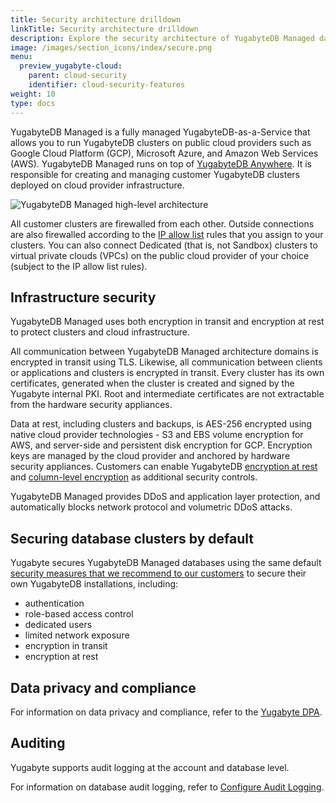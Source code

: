 ```yaml
---
title: Security architecture drilldown
linkTitle: Security architecture drilldown
description: Explore the security architecture of YugabyteDB Managed data, our fully managed YugabyteDB-as-a-Service.
image: /images/section_icons/index/secure.png
menu:
  preview_yugabyte-cloud:
    parent: cloud-security
    identifier: cloud-security-features
weight: 10
type: docs
---
```


YugabyteDB Managed is a fully managed YugabyteDB-as-a-Service that allows you to run YugabyteDB clusters on public cloud providers such as Google Cloud Platform (GCP), Microsoft Azure, and Amazon Web Services (AWS). YugabyteDB Managed runs on top of [YugabyteDB Anywhere](../../../yugabyte-platform/). It is responsible for creating and managing customer YugabyteDB clusters deployed on cloud provider infrastructure.

![YugabyteDB Managed high-level architecture](/images/yb-cloud/cloud-security-diagram.png)

All customer clusters are firewalled from each other. Outside connections are also firewalled according to the [IP allow list](../../cloud-secure-clusters/add-connections/) rules that you assign to your clusters. You can also connect Dedicated (that is, not Sandbox) clusters to virtual private clouds (VPCs) on the public cloud provider of your choice (subject to the IP allow list rules).

## Infrastructure security

YugabyteDB Managed uses both encryption in transit and encryption at rest to protect clusters and cloud infrastructure.

All communication between YugabyteDB Managed architecture domains is encrypted in transit using TLS. Likewise, all communication between clients or applications and clusters is encrypted in transit. Every cluster has its own certificates, generated when the cluster is created and signed by the Yugabyte internal PKI. Root and intermediate certificates are not extractable from the hardware security appliances.

Data at rest, including clusters and backups, is AES-256 encrypted using native cloud provider technologies - S3 and EBS volume encryption for AWS, and server-side and persistent disk encryption for GCP. Encryption keys are managed by the cloud provider and anchored by hardware security appliances. Customers can enable YugabyteDB [encryption at rest](../../cloud-secure-clusters/managed-ear/) and [column-level encryption](../../../secure/column-level-encryption/) as additional security controls.

YugabyteDB Managed provides DDoS and application layer protection, and automatically blocks network protocol and volumetric DDoS attacks.

## Securing database clusters by default

Yugabyte secures YugabyteDB Managed databases using the same default [security measures that we recommend to our customers](../../../secure/security-checklist/) to secure their own YugabyteDB installations, including:

- authentication
- role-based access control
- dedicated users
- limited network exposure
- encryption in transit
- encryption at rest

## Data privacy and compliance

For information on data privacy and compliance, refer to the [Yugabyte DPA](https://www.yugabyte.com/yugabyte-cloud-data-processing-addendum/).

## Auditing

Yugabyte supports audit logging at the account and database level.

For information on database audit logging, refer to [Configure Audit Logging](../../../secure/audit-logging/audit-logging-ysql/).
